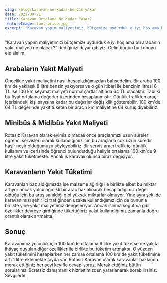 ```yaml
---
slug: /blog/karavan-ne-kadar-benzin-yakar
date: 2021-09-21
title: Karavan Ortalama Ne Kadar Yakar?
featureImage: fuel-price.jpg
excerpt: "Karavan yapım maliyetimizi bütçemize uydurduk e iyi hoş ama bu arabanın yakıt maliyeti ne olacak?" dediğinizi duyar gibiyiz. Gelin bugün bu konuyu ele alalım.
---
```

"Karavan yapım maliyetimizi bütçemize uydurduk e iyi hoş ama bu arabanın yakıt maliyeti ne olacak?" dediğinizi duyar gibiyiz. Gelin bugün bu konuyu ele alalım.

## Arabaların Yakıt Maliyeti

Öncelikle yakıt maliyetini nasıl hesapladığımızdan bahsedelim. Bir araba 100 km'de yaklaşık 8 litre benzin yakıyorsa ve o gün itibari ile benzinin litresi 8 TL ise 100 km seyahat maliyeti normal şartlar altında 64 TL olacaktır. Tabi ki bu fiyat ortalama değerler üzerinden hesaplanmıştır. Günlük trafikten araç içerisindeki kişi sayısına kadar bu değerler değişiklik gösterebilir. 100 km'de 64 TL değerinde yakıt tüketen bir aracın km maliyetine 64 kuruş diyebiliriz.

## Minibüs & Midibüs Yakıt Maliyeti

Rotasız Karavan olarak evimiz olmadan önce araçlarımızı uzun süreler öğrenci servisleri olarak kullandığımız için bu araçlarla çok uzun süredir haşır neşir olduğumuzu söyleyebiliriz. Bir servis aracı trafik içi günlük kullanım ve içerisinde öğrenci bulundurduğu haliyle ortalama 100 km'de 9 litre yakıt tüketmekte. Ancak iş karavan olunca biraz değişiyor.

## Karavanların Yakıt Tüketimi

Karavanları baz aldığımızda ise malzeme ağırlığı ile birlikte elbet bu miktar artıyor ancak yolcu ağırlıklı bir araç baz alınarak hesapladığımız değer olduğu için bu artış sanıldığı gibi yüksek miktarlar olmuyor. Yine aynı şekilde karavanımızı şehir içi trafiğinden uzakta kullandığımız için de bununla birlikte yine yakıt maliyetimiz dengeleniyor. Ancak ısınma soğutma gibi özellikler devreye girdiğinde tükettiğimiz yakıt kullandığımız zamanla doğru orantılı olarak artmakta.

## Sonuç

Karavanımız yolculuk için 100 km'de ortalama 9 litre yakıt tüketse de yakıta ihtiyaç duyulan diğer özellikler ile birlikte bu tüketim artmakta. O yüzden yakıt tüketimini hesaplarken her zaman ortalama 100 km'de yakıt tüketimine artı 1 litre eklemekte fayda var. Rotasız Karavan olarak karavanlar hakkında merak ettiğiniz her şeyi keyifle cevaplıyoruz. Merak ettiğiniz bütün sorularınızı ücretsiz danışmanlık hizmetimizden yararlanarak sorabilirsiniz. Sevgilerle.